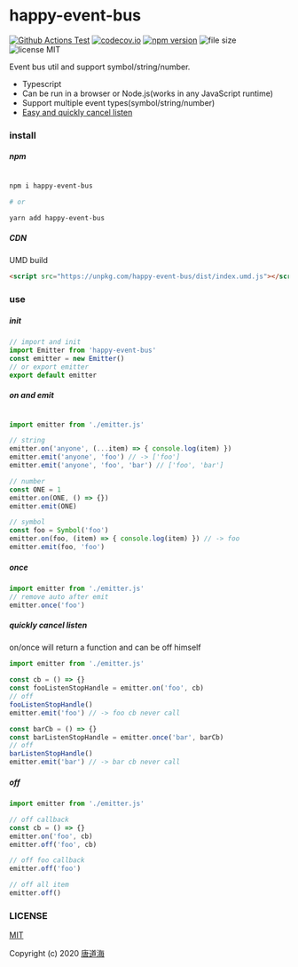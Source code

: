 # happy-event-bus

[![Github Actions Test](https://github.com/tangdaohai/happy-event-bus/workflows/test%20CI/badge.svg)](https://github.com/tangdaohai/happy-event-bus/actions?query=workflow%3A%22test+CI%22) [![codecov.io](https://codecov.io/gh/tangdaohai/happy-event-bus/branch/master/graph/badge.svg)](https://codecov.io/gh/tangdaohai/happy-event-bus) [![npm version](https://img.shields.io/npm/v/happy-event-bus)](https://www.npmjs.com/package/happy-event-bus) ![file size](https://img.shields.io/bundlephobia/minzip/happy-event-bus?color=rgb%2855%2C%20173%2C%20112%29&label=file%20size) ![license MIT](https://img.shields.io/github/license/tangdaohai/happy-event-bus)

Event bus util and support symbol/string/number.

* Typescript
* Can be run in a browser or Node.js(works in any JavaScript runtime)
* Support multiple event types(symbol/string/number)
* [Easy and quickly cancel listen](#quickly-cancel-listen)

### install

##### npm

```sh

npm i happy-event-bus

# or

yarn add happy-event-bus

```

##### CDN

UMD build

```html
<script src="https://unpkg.com/happy-event-bus/dist/index.umd.js"></script>
```

### use

##### init

```ts
// import and init
import Emitter from 'happy-event-bus'
const emitter = new Emitter()
// or export emitter
export default emitter
```

##### on and emit

```ts

import emitter from './emitter.js'

// string
emitter.on('anyone', (...item) => { console.log(item) })
emitter.emit('anyone', 'foo') // -> ['foo']
emitter.emit('anyone', 'foo', 'bar') // ['foo', 'bar']

// number
const ONE = 1
emitter.on(ONE, () => {})
emitter.emit(ONE)

// symbol
const foo = Symbol('foo')
emitter.on(foo, (item) => { console.log(item) }) // -> foo
emitter.emit(foo, 'foo')
```

##### once

```ts
import emitter from './emitter.js'
// remove auto after emit
emitter.once('foo')
```

##### quickly cancel listen

on/once will return a function and can be off himself

```ts
import emitter from './emitter.js'

const cb = () => {}
const fooListenStopHandle = emitter.on('foo', cb)
// off
fooListenStopHandle()
emitter.emit('foo') // -> foo cb never call

const barCb = () => {}
const barListenStopHandle = emitter.once('bar', barCb)
// off
barListenStopHandle()
emitter.emit('bar') // -> bar cb never call

```

##### off

```ts
import emitter from './emitter.js'

// off callback
const cb = () => {}
emitter.on('foo', cb)
emitter.off('foo', cb)

// off foo callback
emitter.off('foo')

// off all item
emitter.off()
```

### LICENSE

[MIT](http://opensource.org/licenses/MIT)

Copyright (c) 2020 [唐道海](https://github.com/tangdaohai)